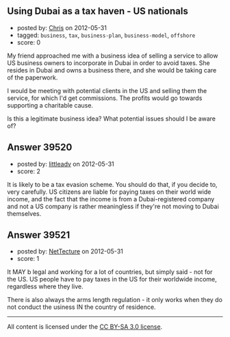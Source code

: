 ## Using Dubai as a tax haven - US nationals

- posted by: [Chris](https://stackexchange.com/users/-1/18173-chris) on 2012-05-31
- tagged: `business`, `tax`, `business-plan`, `business-model`, `offshore`
- score: 0

My friend approached me with a business idea of selling a service to allow US business owners to incorporate in Dubai in order to avoid taxes. She resides in Dubai and owns a business there, and she would be taking care of the paperwork. 

I would be meeting with potential clients in the US and selling them the service, for which I'd get commissions. The profits would go towards supporting a charitable cause.

Is this a legitimate business idea? What potential issues should I be aware of?


## Answer 39520

- posted by: [littleadv](https://stackexchange.com/users/-1/13808-littleadv) on 2012-05-31
- score: 2

It is likely to be a tax evasion scheme. You should do that, if you decide to, very carefully. US citizens are liable for paying taxes on their world wide income, and the fact that the income is from a Dubai-registered company and not a US company is rather meaningless if they're not moving to Dubai themselves.


## Answer 39521

- posted by: [NetTecture](https://stackexchange.com/users/-1/3350-nettecture) on 2012-05-31
- score: 1

It MAY b legal and working for a lot of countries, but simply said - not for the US. US people have to pay taxes in the US for their worldwide income, regardless where they live.

There is also always the arms length regulation - it only works when they do not conduct the usiness IN the country of residence.



---

All content is licensed under the [CC BY-SA 3.0 license](https://creativecommons.org/licenses/by-sa/3.0/).

